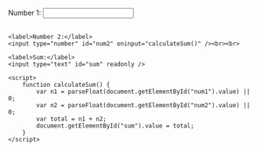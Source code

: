 <!DOCTYPE html>
<html>
<head>
    <title>Live Sum</title>
</head>
<body>
    <label>Number 1:</label>
    <input type="number" id="num1" oninput="calculateSum()" /><br><br>

    <label>Number 2:</label>
    <input type="number" id="num2" oninput="calculateSum()" /><br><br>

    <label>Sum:</label>
    <input type="text" id="sum" readonly />

    <script>
        function calculateSum() {
            var n1 = parseFloat(document.getElementById("num1").value) || 0;
            var n2 = parseFloat(document.getElementById("num2").value) || 0;
            var total = n1 + n2;
            document.getElementById("sum").value = total;
        }
    </script>
</body>
</html>